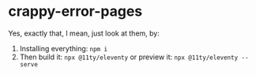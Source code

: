 # crappy-error-pages
Yes, exactly that, I mean, just look at them, by:
1. Installing everything: `npm i`
2. Then build it: `npx @11ty/eleventy` or preview it: `npx @11ty/eleventy --serve`
